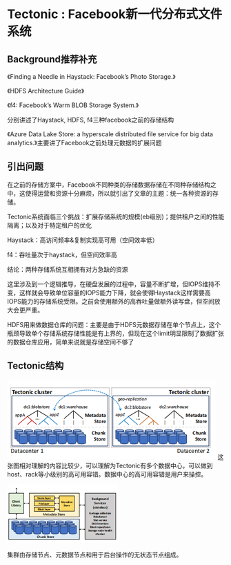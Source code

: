 # Tectonic : Facebook新一代分布式文件系统

## Background推荐补充

《Finding a Needle in Haystack: Facebook’s Photo Storage.》 

《HDFS Architecture Guide》

《f4: Facebook’s Warm BLOB Storage System.》

分别讲述了Haystack, HDFS, f4三种facebook之前的存储结构

《Azure
Data Lake Store: a hyperscale distributed file service
for big data analytics.》主要讲了Facebook之前处理元数据的扩展问题
## 引出问题

在之前的存储方案中，Facebook不同种类的存储数据存储在不同种存储结构之中，这使得运营和资源十分麻烦，所以就引出了文章的主题：统一各种资源的存储。

Tectonic系统面临三个挑战：扩展存储系统的规模(eb级别)；提供租户之间的性能隔离；以及对于特定租户的优化

Haystack：高访问频率&复制实现高可用（空间效率低）

f4：吞吐量次于haystack，但空间效率高

结论：两种存储系统互相拥有对方急缺的资源

这里涉及到一个逻辑推导，在硬盘发展的过程中，容量不断扩增，但IOPS维持不变，这样就会导致单位容量的IOPS能力下降，就会使得Haystack这样需要高IOPS能力的存储系统受限。之前会使用额外的高吞吐量做额外读写盘，但空间放大会更严重。

HDFS用来做数据仓库的问题：主要是由于HDFS元数据存储在单个节点上，这个瓶颈导致单个存储系统存储性能是有上界的，但现在这个limit明显限制了数据扩张的数据仓库应用，简单来说就是存储空间不够了

## Tectonic结构

![Tectonic顶层架构](Tectonic_top_arc.png "")
这张图相对理解的内容比较少，可以理解为Tectonic有多个数据中心，可以做到host、rack等小级别的高可用容错。数据中心的高可用容错是用户来操控。

![Tectonic单个集群架构](tectonic_cluster_arc.png)

集群由存储节点、元数据节点和用于后台操作的无状态节点组成。






